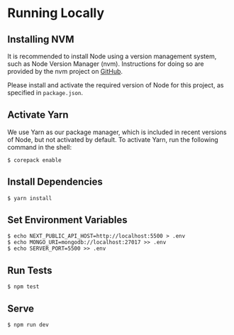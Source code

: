 # Running Locally

## Installing NVM

It is recommended to install Node using a version management system, such as Node Version Manager (nvm). Instructions for doing so are provided by the nvm project on [GitHub](https://github.com/nvm-sh/nvm).

Please install and activate the required version of Node for this project, as specified in `package.json`.

## Activate Yarn

We use Yarn as our package manager, which is included in recent versions of Node, but not activated by default. To activate Yarn, run the following command in the shell:

```
$ corepack enable
```

## Install Dependencies

```
$ yarn install
```

## Set Environment Variables

```
$ echo NEXT_PUBLIC_API_HOST=http://localhost:5500 > .env
$ echo MONGO_URI=mongodb://localhost:27017 >> .env
$ echo SERVER_PORT=5500 >> .env
```

## Run Tests

```
$ npm test
```

## Serve

```
$ npm run dev
```
